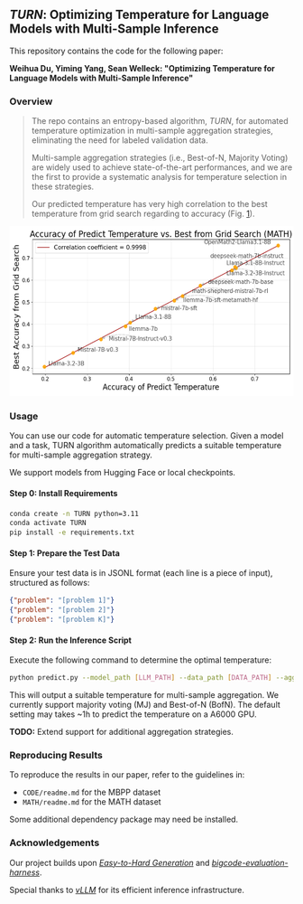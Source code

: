 ## <em>TURN</em>: Optimizing Temperature for Language Models with Multi-Sample Inference

This repository contains the code for the following paper:

**Weihua Du, Yiming Yang, Sean Welleck: "Optimizing Temperature for Language Models with Multi-Sample Inference"**

### Overview

> The repo contains an entropy-based algorithm, <em>TURN</em>, for automated temperature optimization in multi-sample aggregation strategies, eliminating the need for labeled validation data.
>
> Multi-sample aggregation strategies (i.e., Best-of-N, Majority Voting) are widely used to achieve state-of-the-art performances, and we are the first to provide a systematic analysis for temperature selection in these strategies.
>
> Our predicted temperature has very high correlation to the best temperature from grid search regarding to accuracy (Fig. [1](#image1)).

<a id="image1"></a>
<div style="text-align: center;">
<img src="figs/correlation_accuracy.png" alt="The accuracies between predicted temperature and best from grid search have high correlation." width="550" height="300">
</div>

### Usage

You can use our code for automatic temperature selection. Given a model and a task, TURN algorithm automatically predicts a suitable temperature for multi-sample aggregation strategy.

We support models from Hugging Face or local checkpoints.

#### Step 0: Install Requirements
```bash
conda create -n TURN python=3.11
conda activate TURN
pip install -e requirements.txt
```

#### Step 1: Prepare the Test Data  

Ensure your test data is in JSONL format (each line is a piece of input), structured as follows:  
```json
{"problem": "[problem 1]"}
{"problem": "[problem 2]"}
{"problem": "[problem K]"}
```

#### Step 2: Run the Inference Script  

Execute the following command to determine the optimal temperature:  
```bash
python predict.py --model_path [LLM_PATH] --data_path [DATA_PATH] --aggregation_strategy [MJ/BofN]
```
This will output a suitable temperature for multi-sample aggregation. We currently support majority voting (MJ) and Best-of-N (BofN). The default setting may takes ~1h to predict the temperature on a A6000 GPU.

**TODO:** Extend support for additional aggregation strategies.

### Reproducing Results  

To reproduce the results in our paper, refer to the guidelines in:
- `CODE/readme.md` for the MBPP dataset
- `MATH/readme.md` for the MATH dataset

Some additional dependency package may need be installed.

### Acknowledgements  

Our project builds upon *[Easy-to-Hard Generation](https://github.com/Edward-Sun/easy-to-hard)* and *[bigcode-evaluation-harness](https://github.com/bigcode-project/bigcode-evaluation-harness)*.

Special thanks to *[vLLM](https://github.com/vllm-project/vllm)* for its efficient inference infrastructure.